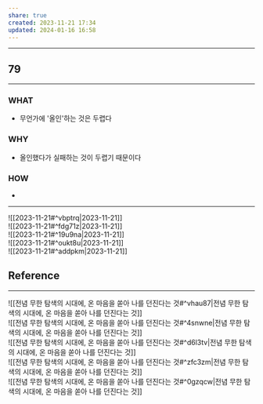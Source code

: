 ```yaml
---
share: true
created: 2023-11-21 17:34
updated: 2024-01-16 16:58
---
```


---
## 79
---
### WHAT
- 무언가에 '올인'하는 것은 두렵다
### WHY
- 올인했다가 실패하는 것이 두렵기 때문이다
### HOW
- 
---
![[2023-11-21#^vbptrq|2023-11-21]]  
![[2023-11-21#^fdg71z|2023-11-21]]  
![[2023-11-21#^19u9na|2023-11-21]]  
![[2023-11-21#^oukt8u|2023-11-21]]  
![[2023-11-21#^addpkm|2023-11-21]]


## Reference
---
![[전념  무한 탐색의 시대에, 온 마음을 쏟아 나를 던진다는 것#^vhau87|전념  무한 탐색의 시대에, 온 마음을 쏟아 나를 던진다는 것]]  
![[전념  무한 탐색의 시대에, 온 마음을 쏟아 나를 던진다는 것#^4snwne|전념  무한 탐색의 시대에, 온 마음을 쏟아 나를 던진다는 것]]  
![[전념  무한 탐색의 시대에, 온 마음을 쏟아 나를 던진다는 것#^d6l3tv|전념  무한 탐색의 시대에, 온 마음을 쏟아 나를 던진다는 것]]  
![[전념  무한 탐색의 시대에, 온 마음을 쏟아 나를 던진다는 것#^zfc3zm|전념  무한 탐색의 시대에, 온 마음을 쏟아 나를 던진다는 것]]  
![[전념  무한 탐색의 시대에, 온 마음을 쏟아 나를 던진다는 것#^0gzqcw|전념  무한 탐색의 시대에, 온 마음을 쏟아 나를 던진다는 것]]
